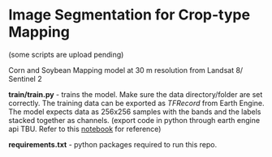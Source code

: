 # Image Segmentation for Crop-type Mapping
(some scripts are upload pending)

Corn and Soybean Mapping model at 30 m resolution from Landsat 8/ Sentinel 2

**train/train.py** -  trains the model. Make sure the data directory/folder are set correctly. The training data can be exported as _TFRecord_ from Earth Engine. The model expects data as 256x256 samples with the bands and the labels stacked together as channels. (export code in python through earth engine api TBU. Refer to this [notebook](https://github.com/safgen/CroplandMappingCDL/blob/main/DataPrep.ipynb) for reference)



**requirements.txt** - python packages required to run this repo.
